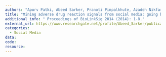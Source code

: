 ```yaml
---
authors: "Apurv Patki, Abeed Sarker, Pranoti Pimpalkhute, Azadeh Nikfarjam, Rachel Ginn, Karen O’Connor, Karen Smith, Graciela Gonzalez"
title: "Mining adverse drug reaction signals from social media: going beyond extraction"
additional_info: " Proceedings of BioLinkSig 2014 (2014): 1-8."
external_url: https://www.researchgate.net/profile/Abeed_Sarker/publication/280446645_Mining_Adverse_Drug_Reaction_Signals_from_Social_Media_Going_Beyond_Extraction/links/55b567d408ae9289a08a6aeb/Mining-Adverse-Drug-Reaction-Signals-from-Social-Media-Going-Beyond-Extraction.pdf
categories:
  - Social Media 
data:
code:
resource: 
---
```

